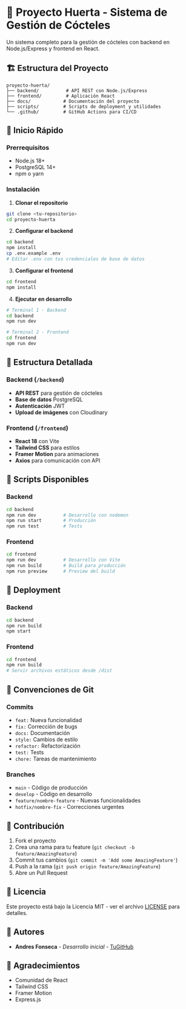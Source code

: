 # 🍹 Proyecto Huerta - Sistema de Gestión de Cócteles

Un sistema completo para la gestión de cócteles con backend en Node.js/Express y frontend en React.

## 🏗️ Estructura del Proyecto

```
proyecto-huerta/
├── backend/          # API REST con Node.js/Express
├── frontend/         # Aplicación React
├── docs/            # Documentación del proyecto
├── scripts/         # Scripts de deployment y utilidades
└── .github/         # GitHub Actions para CI/CD
```

## 🚀 Inicio Rápido

### Prerrequisitos

- Node.js 18+
- PostgreSQL 14+
- npm o yarn

### Instalación

1. **Clonar el repositorio**

```bash
git clone <tu-repositorio>
cd proyecto-huerta
```

2. **Configurar el backend**

```bash
cd backend
npm install
cp .env.example .env
# Editar .env con tus credenciales de base de datos
```

3. **Configurar el frontend**

```bash
cd frontend
npm install
```

4. **Ejecutar en desarrollo**

```bash
# Terminal 1 - Backend
cd backend
npm run dev

# Terminal 2 - Frontend
cd frontend
npm run dev
```

## 📁 Estructura Detallada

### Backend (`/backend`)

- **API REST** para gestión de cócteles
- **Base de datos** PostgreSQL
- **Autenticación** JWT
- **Upload de imágenes** con Cloudinary

### Frontend (`/frontend`)

- **React 18** con Vite
- **Tailwind CSS** para estilos
- **Framer Motion** para animaciones
- **Axios** para comunicación con API

## 🔧 Scripts Disponibles

### Backend

```bash
cd backend
npm run dev          # Desarrollo con nodemon
npm run start        # Producción
npm run test         # Tests
```

### Frontend

```bash
cd frontend
npm run dev          # Desarrollo con Vite
npm run build        # Build para producción
npm run preview      # Preview del build
```

## 🚀 Deployment

### Backend

```bash
cd backend
npm run build
npm start
```

### Frontend

```bash
cd frontend
npm run build
# Servir archivos estáticos desde /dist
```

## 📝 Convenciones de Git

### Commits

- `feat:` Nueva funcionalidad
- `fix:` Corrección de bugs
- `docs:` Documentación
- `style:` Cambios de estilo
- `refactor:` Refactorización
- `test:` Tests
- `chore:` Tareas de mantenimiento

### Branches

- `main` - Código de producción
- `develop` - Código en desarrollo
- `feature/nombre-feature` - Nuevas funcionalidades
- `hotfix/nombre-fix` - Correcciones urgentes

## 🤝 Contribución

1. Fork el proyecto
2. Crea una rama para tu feature (`git checkout -b feature/AmazingFeature`)
3. Commit tus cambios (`git commit -m 'Add some AmazingFeature'`)
4. Push a la rama (`git push origin feature/AmazingFeature`)
5. Abre un Pull Request

## 📄 Licencia

Este proyecto está bajo la Licencia MIT - ver el archivo [LICENSE](LICENSE) para detalles.

## 👥 Autores

- **Andres Fonseca** - _Desarrollo inicial_ - [TuGitHub](https://github.com/tugithub)

## 🙏 Agradecimientos

- Comunidad de React
- Tailwind CSS
- Framer Motion
- Express.js
 